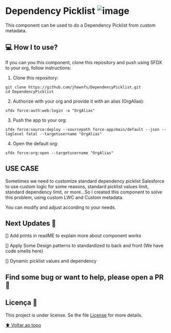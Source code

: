 # Dependency Picklist ![image](https://img.shields.io/badge/Salesforce-00A1E0?style=for-the-badge&logo=Salesforce&logoColor=white)


This component can be used to do a Dependency Picklist from custom metadata.

## 💻 How I to use?

If you can you this component, clone this repository and push using SFDX to your org, follow instructions:

1. Clone this repository:

```
git clone https://github.com/jhownfs/DependencyPicklist.git
cd DependencyPicklist
```

2. Authorize with your org and provide it with an alias (OrgAlias):

```
sfdx force:auth:web:login -a "OrgAlias"
```

3. Push the app to your org:

```
sfdx force:source:deploy --sourcepath force-app/main/default --json --loglevel fatal --targetusername "OrgAlias"
```

4. Open the default org:

```
sfdx force:org:open --targetusername "OrgAlias"
```

## USE CASE

Sometimes we need to customize standard dependency picklist Salesforce to use custom logic for some reasons, standard picklist values limit, standard dependency limit, or more...So I created this component to solve this problem, using custom LWC and Custom metadata.

You can modify and adjust according to your needs.

## Next Updates 🚀

[] Add prints in readME to explain more about component works

[] Apply Some Design patterns to standardized to back and front (We have code smells here)

[] Dynamic picklist values and dependency

## Find some bug or want to help, please open a PR 🚩

## Licença 📝

This project is under license. Se the file [License](LICENSE) for more details.

[⬆ Voltar ao topo](https://github.com/jhownfs/GlobalsearchLWC.git)<br>
